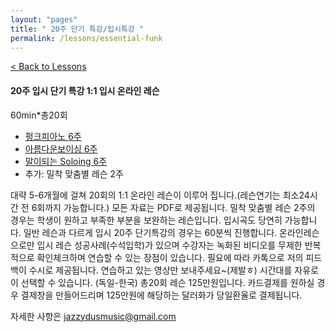 ```yaml
---
layout: "pages"
title: " 20주 단기 특강/입시특강 "
permalink: /lessons/essential-funk
---
```

<a href="/lessons">< Back to Lessons</a>

#### 20주 입시 단기 특강 1:1 입시 온라인 레슨
60min*총20회 

- <a href="/lessons/essential-funk">펑크피아노 6주</a>
- <a href="/lessons/essential-voicings">아름다운보이싱 6주</a>
- <a href="/lessons/essential-scale">말이되는 Soloing 6주</a>
- 추가: 밀착 맞춤별 레슨 2주 

대략 5-6개월에 걸쳐 20회의 1:1 온라인 레슨이 이루어 집니다.(레슨연기는 최소24시간 전 6회까지 가능합니다.)
모든 자료는 PDF로 제공됩니다. 
밀착 맞춤별 레슨 2주의 경우는 학생이 원하고 부족한 부분을 보완하는 레슨입니다. 입시곡도 당연히 가능합니다.
일반 레슨과 다르게 입시 20주 단기특강의 경우는 60분씩 진행합니다.
온라인레슨으로만 입시 레슨 성공사례(수석입학)가 있으며 수강자는 녹화된 비디오를 무제한 반복적으로 확인체크하며
연습할 수 있는 장점이 있습니다. 필요에 따라 카톡으로 저의 피드백이 수시로 제공됩니다. 연습하고 있는 영상만 보내주세요~(제발ㅎ)
시간대를 자유로이 선택할 수 있습니다. (독일-한국)
총20회 레슨 125만원입니다. 
카드결제를 원하실 경우 결제창을 만들어드리며 125만원에 해당하는 달러화가 당일환율로 결제됩니다. 

자세한 사항은
jazzydusmusic@gmail.com






